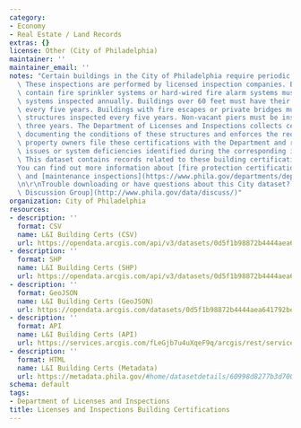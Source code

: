 ```yaml
---
category:
- Economy
- Real Estate / Land Records
extras: {}
license: Other (City of Philadelphia)
maintainer: ''
maintainer_email: ''
notes: "Certain buildings in the City of Philadelphia require periodic inspections.\
  \ These inspections are performed by licensed inspection companies. Buildings that\
  \ contain fire sprinkler systems or hard-wired fire alarm systems must have these\
  \ systems inspected annually. Buildings over 60 feet must have their fa\xE7ade inspected\
  \ every five years. Buildings with fire escapes or private bridges must have these\
  \ structures inspected every five years. Non-vacant piers must be inspected every\
  \ three years. The Department of Licenses and Inspections collects certifications\
  \ documenting the conditions of these structures and enforces the requirements that\
  \ property owners file these certifications with the Department and repair any structural\
  \ issues or system deficiencies identified during the corresponding inspection.\
  \ This dataset contains records related to these building certifications.\r\n\r\n\
  You can find out more information about [fire protection certifications](https://www.phila.gov/departments/department-of-licenses-and-inspections/inspections/fire-protection-certifications/)\
  \ and [maintenance inspections](https://www.phila.gov/departments/department-of-licenses-and-inspections/inspections/maintenance-inspections/).\r\
  \n\r\nTrouble downloading or have questions about this City dataset? Visit the [OpenDataPhilly\
  \ Discussion Group](http://www.phila.gov/data/discuss/)"
organization: City of Philadelphia
resources:
- description: ''
  format: CSV
  name: L&I Building Certs (CSV)
  url: https://opendata.arcgis.com/api/v3/datasets/0d5f1b98872b4444aea641792be7d12b_0/downloads/data?format=csv&spatialRefId=4326
- description: ''
  format: SHP
  name: L&I Building Certs (SHP)
  url: https://opendata.arcgis.com/api/v3/datasets/0d5f1b98872b4444aea641792be7d12b_0/downloads/data?format=shp&spatialRefId=4326
- description: ''
  format: GeoJSON
  name: L&I Building Certs (GeoJSON)
  url: https://opendata.arcgis.com/datasets/0d5f1b98872b4444aea641792be7d12b_0.geojson
- description: ''
  format: API
  name: L&I Building Certs (API)
  url: https://services.arcgis.com/fLeGjb7u4uXqeF9q/arcgis/rest/services/BUILDING_CERTS/FeatureServer/0/query?outFields=*&where=1%3D1
- description: ''
  format: HTML
  name: L&I Building Certs (Metadata)
  url: https://metadata.phila.gov/#home/datasetdetails/60998d8277b3d7001b1362d3/representationdetails/60998d8377b3d7001b1362d9/
schema: default
tags:
- Department of Licenses and Inspections
title: Licenses and Inspections Building Certifications
---
```

